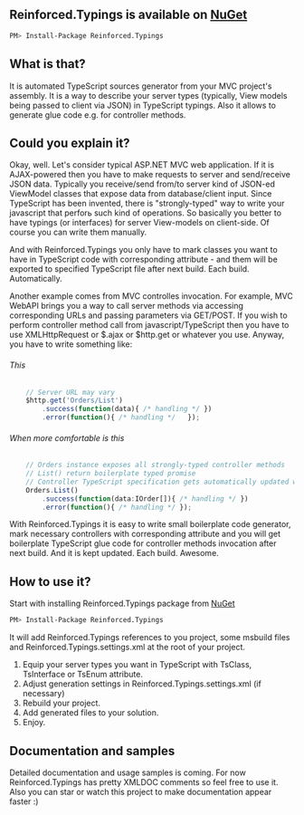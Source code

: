 ﻿Reinforced.Typings is available on [NuGet](https://www.nuget.org/packages/Reinforced.Typings/)
-------------

```sh
PM> Install-Package Reinforced.Typings
```

What is that?
-------------

It is automated TypeScript sources generator from your MVC project's assembly. It is a way to describe your server types (typically, View models being passed to client via JSON) in TypeScript typings. Also it allows to generate glue code e.g. for controller methods.

Could you explain it?
-------------

Okay, well. Let's consider typical ASP.NET MVC web application. If it is AJAX-powered then you have to make requests to server and send/receive JSON data. Typically you receive/send from/to server kind of JSON-ed ViewModel classes that expose data from database/client input. Since TypeScript has been invented, there is "strongly-typed" way to write your javascript that perforь such kind of operations. So basically you better to have typings (or interfaces) for server View-models on client-side. Of course you can write them manually. 

And with Reinforced.Typings you only have to mark classes you want to have in TypeScript code with corresponding attribute - and them will be exported to specified TypeScript file after next build. Each build. Automatically.

Another example comes from MVC controlles invocation. For example, MVC WebAPI brings you a way to call server methods via accessing corresponding URLs and passing parameters via GET/POST. If you wish to perform controller method call from javascript/TypeScript then you have to use XMLHttpRequest or $.ajax or $http.get or whatever you use. Anyway, you have to write something like:

###### This
```javascript
	// Server URL may vary
	$http.get('Orders/List')
		.success(function(data){ /* handling */ })
		.error(function(){ /* handling */	});
```

###### When more comfortable is this
```javascript
	// Orders instance exposes all strongly-typed controller methods
	// List() return boilerplate typed promise
	// Controller TypeScript specification gets automatically updated when server-side code changes
	Orders.List()
		.success(function(data:IOrder[]){ /* handling */ })
		.error(function(){ /* handling */ });
```

With Reinforced.Typings it is easy to write small boilerplate code generator, mark necessary controllers with corresponding attribute and you will get boilerplate TypeScript glue code for controller methods invocation after next build. And it is kept updated. Each build. Awesome.

How to use it?
-------------

Start with installing Reinforced.Typings package from [NuGet](https://www.nuget.org/packages/Reinforced.Typings/)

```sh
PM> Install-Package Reinforced.Typings
```

It will add Reinforced.Typings references to you project, some msbuild files and Reinforced.Typings.settings.xml at the root of your project.

1. Equip your server types you want in TypeScript with TsClass, TsInterface or TsEnum attribute.
1. Adjust generation settings in Reinforced.Typings.settings.xml (if necessary)
1. Rebuild your project.
1. Add generated files to your solution.
1. Enjoy.

Documentation and samples
-------------

Detailed documentation and usage samples is coming. For now Reinforced.Typings has pretty XMLDOC comments so feel free to use it. 
Also you can star or watch this project to make documentation appear faster :)